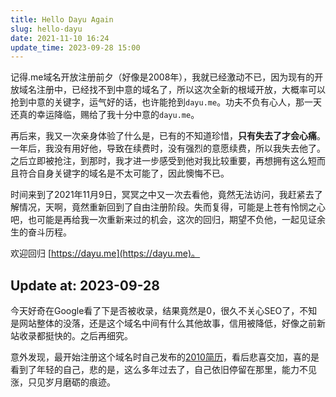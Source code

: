 ```yaml
---
title: Hello Dayu Again
slug: hello-dayu
date: 2021-11-10 16:24
update_time: 2023-09-28 15:00
---
```


记得.me域名开放注册前夕（好像是2008年），我就已经激动不已，因为现有的开放域名注册中，已经找不到中意的域名了，所以这次全新的根域开放，大概率可以抢到中意的关键字，运气好的话，也许能抢到`dayu.me`。功夫不负有心人，那一天还真的幸运降临，赐给了我十分中意的`dayu.me`。

再后来，我又一次亲身体验了什么是，已有的不知道珍惜，**只有失去了才会心痛**。一年后，我没有用好他，导致在续费时，没有强烈的意愿续费，所以我失去他了。之后立即被抢注，到那时，我才进一步感受到他对我比较重要，再想拥有这么短而且符合自身关键字的域名是不太可能了，因此懊悔不已。

时间来到了2021年11月9日，冥冥之中又一次去看他，竟然无法访问，我赶紧去了解情况，天啊，竟然重新回到了自由注册阶段。失而复得，可能是上苍有怜悯之心吧，也可能是再给我一次重新来过的机会，这次的回归，期望不负他，一起见证余生的奋斗历程。

欢迎回归 [https://dayu.me](https://dayu.me)。

## Update at: 2023-09-28

今天好奇在Google看了下是否被收录，结果竟然是0，很久不关心SEO了，不知是网站整体的没落，还是这个域名中间有什么其他故事，信用被降低，好像之前新站收录都挺快的。之后再细究。

意外发现，最开始注册这个域名时自己发布的[2010简历](http://web.archive.org/web/20100101141611/http://dayu.me/resume/)，看后悲喜交加，喜的是看到了年轻的自己，悲的是，这么多年过去了，自己依旧停留在那里，能力不见涨，只见岁月磨砺的痕迹。

